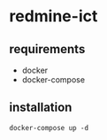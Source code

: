 # redmine-ict
## requirements
- docker
- docker-compose 

## installation
```
docker-compose up -d
```


